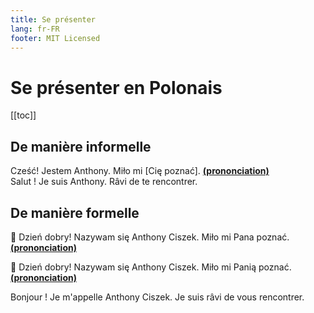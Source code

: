 ```yaml
---
title: Se présenter
lang: fr-FR
footer: MIT Licensed
---
```


# Se présenter en Polonais

[[toc]]

## De manière informelle

Cześć! Jestem Anthony. Miło mi [Cię poznać]. **[(prononciation)](https://voca.ro/11aAEYb6fcVW)**  
Salut ! Je suis Anthony. Râvi de te rencontrer.

## De manière formelle
:man: Dzień dobry! Nazywam się Anthony Ciszek. Miło mi Pana poznać. **[(prononciation)](https://voca.ro/1gv4HRGRNuh1)**  

:woman: Dzień dobry! Nazywam się Anthony Ciszek. Miło mi Panią poznać. **[(prononciation)](https://voca.ro/1ey9lUn2JVAb)**  

Bonjour ! Je m'appelle Anthony Ciszek. Je suis râvi de vous rencontrer.